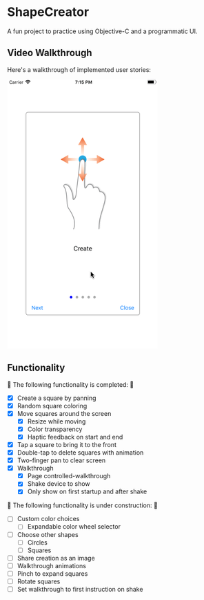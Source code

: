 # ShapeCreator  

A fun project to practice using Objective-C and a programmatic UI.

## Video Walkthrough 

Here's a walkthrough of implemented user stories:

![Walkthrough](https://github.com/bzsinger/ShapeCreator/blob/master/gifs/resetWalkthrough.gif)

## Functionality

🎉 The following functionality is completed: 🎉

- [X] Create a square by panning
- [X] Random square coloring
- [X] Move squares around the screen
    - [X] Resize while moving
    - [X] Color transparency
    - [X] Haptic feedback on start and end
- [X] Tap a square to bring it to the front
- [X] Double-tap to delete squares with animation
- [X] Two-finger pan to clear screen
- [X] Walkthrough
    - [X] Page controlled-walkthrough
    - [X] Shake device to show
    - [X] Only show on first startup and after shake

🚫 The following functionality is under construction: 🔨

- [ ] Custom color choices
    - [ ] Expandable color wheel selector
- [ ] Choose other shapes
    - [ ] Circles
    - [ ] Squares
- [ ] Share creation as an image
- [ ] Walkthrough animations
- [ ] Pinch to expand squares
- [ ] Rotate squares
- [ ] Set walkthrough to first instruction on shake
